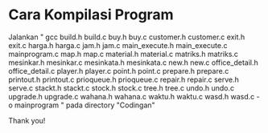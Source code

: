 # Cara Kompilasi Program
Jalankan " gcc build.h build.c buy.h buy.c customer.h customer.c exit.h exit.c harga.h harga.c jam.h jam.c main_execute.h main_execute.c mainprogram.c map.h map.c material.h material.c matriks.h matriks.c mesinkar.h mesinkar.c mesinkata.h mesinkata.c new.h new.c office_detail.h office_detail.c player.h player.c point.h point.c prepare.h prepare.c printout.h printout.c prioqueue.h prioqueue.c repair.h repair.c serve.h serve.c stackt.h stackt.c stock.h stock.c tree.h tree.c undo.h undo.c upgrade.h upgrade.c wahana.h wahana.c waktu.h waktu.c wasd.h wasd.c -o mainprogram " pada directory "Codingan"

Thank you!
